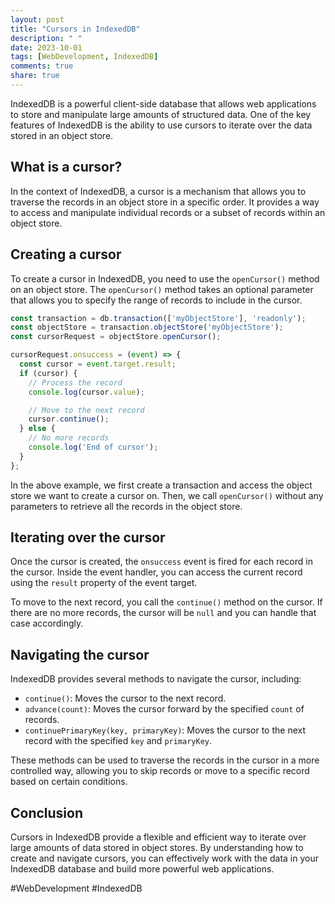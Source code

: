 ```yaml
---
layout: post
title: "Cursors in IndexedDB"
description: " "
date: 2023-10-01
tags: [WebDevelopment, IndexedDB]
comments: true
share: true
---
```


IndexedDB is a powerful client-side database that allows web applications to store and manipulate large amounts of structured data. One of the key features of IndexedDB is the ability to use cursors to iterate over the data stored in an object store.

## What is a cursor?

In the context of IndexedDB, a cursor is a mechanism that allows you to traverse the records in an object store in a specific order. It provides a way to access and manipulate individual records or a subset of records within an object store.

## Creating a cursor

To create a cursor in IndexedDB, you need to use the `openCursor()` method on an object store. The `openCursor()` method takes an optional parameter that allows you to specify the range of records to include in the cursor.

```javascript
const transaction = db.transaction(['myObjectStore'], 'readonly');
const objectStore = transaction.objectStore('myObjectStore');
const cursorRequest = objectStore.openCursor();

cursorRequest.onsuccess = (event) => {
  const cursor = event.target.result;
  if (cursor) {
    // Process the record
    console.log(cursor.value);

    // Move to the next record
    cursor.continue();
  } else {
    // No more records
    console.log('End of cursor');
  }
};
```

In the above example, we first create a transaction and access the object store we want to create a cursor on. Then, we call `openCursor()` without any parameters to retrieve all the records in the object store.

## Iterating over the cursor

Once the cursor is created, the `onsuccess` event is fired for each record in the cursor. Inside the event handler, you can access the current record using the `result` property of the event target.

To move to the next record, you call the `continue()` method on the cursor. If there are no more records, the cursor will be `null` and you can handle that case accordingly.

## Navigating the cursor

IndexedDB provides several methods to navigate the cursor, including:

- `continue()`: Moves the cursor to the next record.
- `advance(count)`: Moves the cursor forward by the specified `count` of records.
- `continuePrimaryKey(key, primaryKey)`: Moves the cursor to the next record with the specified `key` and `primaryKey`.

These methods can be used to traverse the records in the cursor in a more controlled way, allowing you to skip records or move to a specific record based on certain conditions.

## Conclusion

Cursors in IndexedDB provide a flexible and efficient way to iterate over large amounts of data stored in object stores. By understanding how to create and navigate cursors, you can effectively work with the data in your IndexedDB database and build more powerful web applications.

#WebDevelopment #IndexedDB